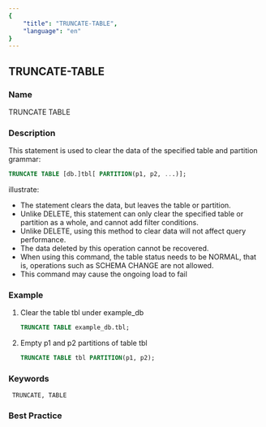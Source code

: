 ```yaml
---
{
    "title": "TRUNCATE-TABLE",
    "language": "en"
}
---
```


## TRUNCATE-TABLE

### Name

TRUNCATE TABLE

### Description

This statement is used to clear the data of the specified table and partition
grammar:

```sql
TRUNCATE TABLE [db.]tbl[ PARTITION(p1, p2, ...)];
```

illustrate:

- The statement clears the data, but leaves the table or partition.
- Unlike DELETE, this statement can only clear the specified table or partition as a whole, and cannot add filter conditions.
- Unlike DELETE, using this method to clear data will not affect query performance.
- The data deleted by this operation cannot be recovered.
- When using this command, the table status needs to be NORMAL, that is, operations such as SCHEMA CHANGE are not allowed.
- This command may cause the ongoing load to fail

### Example

1. Clear the table tbl under example_db

     ```sql
     TRUNCATE TABLE example_db.tbl;
     ```

2. Empty p1 and p2 partitions of table tbl

     ```sql
     TRUNCATE TABLE tbl PARTITION(p1, p2);
     ```

### Keywords

     TRUNCATE, TABLE

### Best Practice
